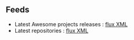 ## Feeds

- Latest Awesome projects releases : [flux XML](/data/latest-releases.xml)
- Latest repositories : [flux XML](/data/latest-repositories.xml)
<!-- - Latest organizations : [flux XML](/data/latest-owners.xml) -->
